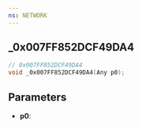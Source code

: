 ```yaml
---
ns: NETWORK
---
```

## _0x007FF852DCF49DA4

```c
// 0x007FF852DCF49DA4
void _0x007FF852DCF49DA4(Any p0);
```

## Parameters
* **p0**:
